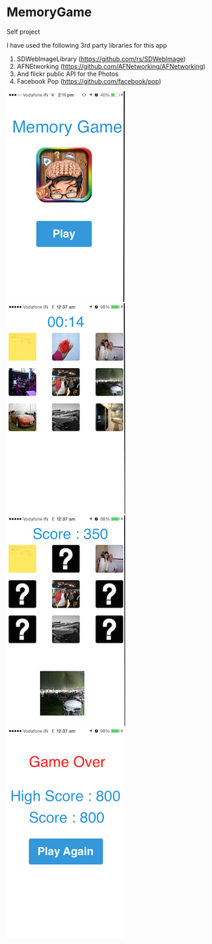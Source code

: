 MemoryGame
==========

Self project

I have used the following 3rd party libraries for this app

1. SDWebImageLibrary (https://github.com/rs/SDWebImage)
2. AFNEtworking (https://github.com/AFNetworking/AFNetworking)
3. And flickr public API for the Photos
4. Facebook Pop (https://github.com/facebook/pop)

![Alt text](/MemoryGame/0.PNG?raw=true "Start Screen")
![Alt text](/MemoryGame/1.PNG?raw=true "Remember Images with positions")
![Alt text](/MemoryGame/2.PNG?raw=true "Match image")
![Alt text](/MemoryGame/3.PNG?raw=true "Game Over")
